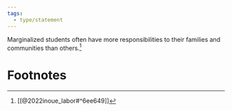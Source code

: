 ```yaml
---
tags: 
  - type/statement
---
```

Marginalized students often have more responsibilities to their families and communities than others.[^1]

# Footnotes
[^1]: [[@2022inoue_labor#^6ee649]]